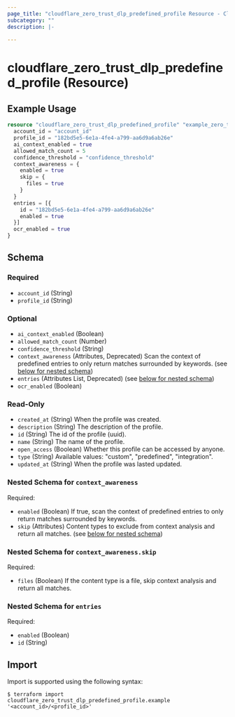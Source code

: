```yaml
---
page_title: "cloudflare_zero_trust_dlp_predefined_profile Resource - Cloudflare"
subcategory: ""
description: |-
  
---
```


# cloudflare_zero_trust_dlp_predefined_profile (Resource)



## Example Usage

```terraform
resource "cloudflare_zero_trust_dlp_predefined_profile" "example_zero_trust_dlp_predefined_profile" {
  account_id = "account_id"
  profile_id = "182bd5e5-6e1a-4fe4-a799-aa6d9a6ab26e"
  ai_context_enabled = true
  allowed_match_count = 5
  confidence_threshold = "confidence_threshold"
  context_awareness = {
    enabled = true
    skip = {
      files = true
    }
  }
  entries = [{
    id = "182bd5e5-6e1a-4fe4-a799-aa6d9a6ab26e"
    enabled = true
  }]
  ocr_enabled = true
}
```

<!-- schema generated by tfplugindocs -->
## Schema

### Required

- `account_id` (String)
- `profile_id` (String)

### Optional

- `ai_context_enabled` (Boolean)
- `allowed_match_count` (Number)
- `confidence_threshold` (String)
- `context_awareness` (Attributes, Deprecated) Scan the context of predefined entries to only return matches surrounded by keywords. (see [below for nested schema](#nestedatt--context_awareness))
- `entries` (Attributes List, Deprecated) (see [below for nested schema](#nestedatt--entries))
- `ocr_enabled` (Boolean)

### Read-Only

- `created_at` (String) When the profile was created.
- `description` (String) The description of the profile.
- `id` (String) The id of the profile (uuid).
- `name` (String) The name of the profile.
- `open_access` (Boolean) Whether this profile can be accessed by anyone.
- `type` (String) Available values: "custom", "predefined", "integration".
- `updated_at` (String) When the profile was lasted updated.

<a id="nestedatt--context_awareness"></a>
### Nested Schema for `context_awareness`

Required:

- `enabled` (Boolean) If true, scan the context of predefined entries to only return matches surrounded by keywords.
- `skip` (Attributes) Content types to exclude from context analysis and return all matches. (see [below for nested schema](#nestedatt--context_awareness--skip))

<a id="nestedatt--context_awareness--skip"></a>
### Nested Schema for `context_awareness.skip`

Required:

- `files` (Boolean) If the content type is a file, skip context analysis and return all matches.



<a id="nestedatt--entries"></a>
### Nested Schema for `entries`

Required:

- `enabled` (Boolean)
- `id` (String)

## Import

Import is supported using the following syntax:

```shell
$ terraform import cloudflare_zero_trust_dlp_predefined_profile.example '<account_id>/<profile_id>'
```
